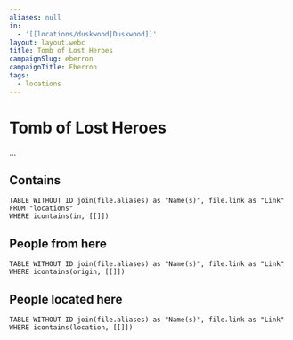 ```yaml
---
aliases: null
in:
  - '[[locations/duskwood|Duskwood]]'
layout: layout.webc
title: Tomb of Lost Heroes
campaignSlug: eberron
campaignTitle: Eberron
tags:
  - locations
---
```

# Tomb of Lost Heroes

...

## Contains
```dataview
TABLE WITHOUT ID join(file.aliases) as "Name(s)", file.link as "Link"
FROM "locations"
WHERE icontains(in, [[]])
```

## People from here

```dataview
TABLE WITHOUT ID join(file.aliases) as "Name(s)", file.link as "Link"
WHERE icontains(origin, [[]])
```

## People located here

```dataview
TABLE WITHOUT ID join(file.aliases) as "Name(s)", file.link as "Link"
WHERE icontains(location, [[]])
```
